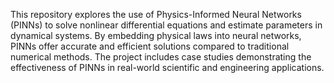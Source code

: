 This repository explores the use of Physics-Informed Neural Networks (PINNs) to solve nonlinear differential equations and estimate parameters in dynamical systems. By embedding physical laws into neural networks, PINNs offer accurate and efficient solutions compared to traditional numerical methods. The project includes case studies demonstrating the effectiveness of PINNs in real-world scientific and engineering applications.
